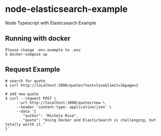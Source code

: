 # node-elasticsearch-example

Node Typescript with Elasticsearch Example

## Running with docker

```
Please change .env.example to .env
$ docker-compose up
```

## Request Example

```
# search for quote
$ curl http://localhost:3000/quotes?text=love&limit=3&page=1

# add new quote
$ curl --request POST \
     --url http://localhost:3000/quotes/new \
     --header 'content-type: application/json' \
     --data '{
        "author": "Michele Riva",
        "quote": "Using Docker and ElasticSearch is challenging, but totally worth it."
}'
```